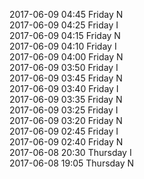 2017-06-09 04:45 Friday  N  
2017-06-09 04:25 Friday  I  
2017-06-09 04:15 Friday  N  
2017-06-09 04:10 Friday  I  
2017-06-09 04:00 Friday  N  
2017-06-09 03:50 Friday  I  
2017-06-09 03:45 Friday  N  
2017-06-09 03:40 Friday  I  
2017-06-09 03:35 Friday  N  
2017-06-09 03:25 Friday  I  
2017-06-09 03:20 Friday  N  
2017-06-09 02:45 Friday  I  
2017-06-09 02:40 Friday  N  
2017-06-08 20:30 Thursday  I  
2017-06-08 19:05 Thursday  N  
